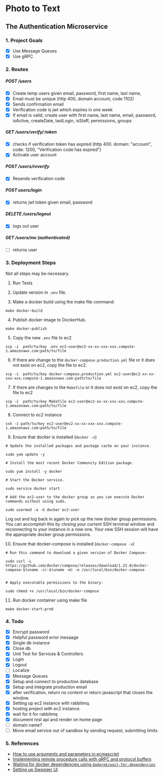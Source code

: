 # Photo to Text
## The Authentication Microservice

### 1. Project Goals

- [x] Use Message Queues 
- [x] Use gRPC

### 2. Routes

##### POST /users

- [x] Create temp users given email, password, first name, last name, 
- [x] Email must be unique (http 400, domain account, code 1102)
- [x] Sends confirmation email
- [x] Verification code is jwt which expires in one week
- [x] If email is valid, create user with first name, last name, email, password, isActive, createDate, lastLogin, isStaff, permissions, groups

##### GET /users/verify/:token

- [x] checks if verification token has expired (http 400. domain: "account", code: 1200, "Verification code has expired")
- [x] Activate user account

##### POST /users/reverify

- [x] Resends verification code

##### POST users/login

- [x] returns jwt token given email, password

##### DELETE /users/logout

- [x] logs out user

##### GET /users/me (authenticated)

- [ ] returns user

### 3. Deployment Steps

Not all steps may be necessary.

1. Run Tests

2. Update version in `.env` file.

3. Make a docker build using the make file command:

```
make docker-build
```

4. Publish docker image to DockerHub.

```
make docker-publish
```

5. Copy the new `.env` file to ec2

```
scp -i  path/to/key .env ec2-user@ec2-xx-xx-xxx-xxx.compute-1.amazonaws.com:path/to/file
```

6. If there are change to the `docker-compose.production.yml` file or it does not exist on ec2, copy the file to ec2.

```
scp -i  path/to/key docker-compose.production.yml ec2-user@ec2-xx-xx-xxx-xxx.compute-1.amazonaws.com:path/to/file
```

7. If there are changes to the `Makefile` or it does not exist on ec2, copy the file to ec2

```
scp -i  path/to/key Makefile ec2-user@ec2-xx-xx-xxx-xxx.compute-1.amazonaws.com:path/to/file
```

8. Connect to ec2 instance

```
ssh -i path/to/key ec2-user@ec2-xx-xx-xxx-xxx.compute-1.amazonaws.com:path/to/file
```

9. Ensure that docker is installed (`docker -v`)

```
# Update the installed packages and package cache on your instance.

sudo yum update -y

# Install the most recent Docker Community Edition package.

sudo yum install -y docker

# Start the Docker service.

sudo service docker start

# Add the ec2-user to the docker group so you can execute Docker commands without using sudo.

sudo usermod -a -G docker ec2-user
```

Log out and log back in again to pick up the new docker group permissions. You can accomplish this by closing your current SSH terminal window and reconnecting to your instance in a new one. Your new SSH session will have the appropriate docker group permissions.


10. Ensure that docker-compose is installed (`docker-compose -v`)

```
# Run this command to download a given version of Docker Compose:

sudo curl -L https://github.com/docker/compose/releases/download/1.22.0/docker-compose-$(uname -s)-$(uname -m) -o /usr/local/bin/docker-compose


# Apply executable permissions to the binary:

sudo chmod +x /usr/local/bin/docker-compose

```

11. Run docker container using make file

```
make docker-start-prod
```

### 4. Todo

- [x] Encrypt password
- [x] Helpful password error mesaage
- [x] Single db instance
- [x] Close db
- [x] Unit Test for Services & Controllers
- [x] Login
- [x] Logout
- [ ] Localize
- [x] Message Queues
- [x] Setup and connect to production database
- [x] Setup and integrate production email
- [x] after verification, return no content or return javascript that closes the window.
- [x] Setting up ec2 instance with rabbitmq.
- [x] hosting project with ec2 instance.
- [x] wait for it for rabbitmq
- [x] document rest api and render on home page
- [ ] domain name? 
- [ ] Move email service out of sandbox by sending request, submitting limits

### 5. References

- [How to use arguments and parameters in ecmascript](https://www.smashingmagazine.com/2016/07/how-to-use-arguments-and-parameters-in-ecmascript-6/)
- [Implementing remote procedure calls with gRPC and protocol buffers](https://scotch.io/tutorials/implementing-remote-procedure-calls-with-grpc-and-protocol-buffers)
- [Waiting for docker dependencies using `dadarek/wait-for-dependencies`](https://stackoverflow.com/questions/48015477/docker-and-rabbitmq-econnrefused-between-containers)
- [Setting up Swagger UI](https://idratherbewriting.com/learnapidoc/pubapis_swagger.html#swagger-ui-overview)